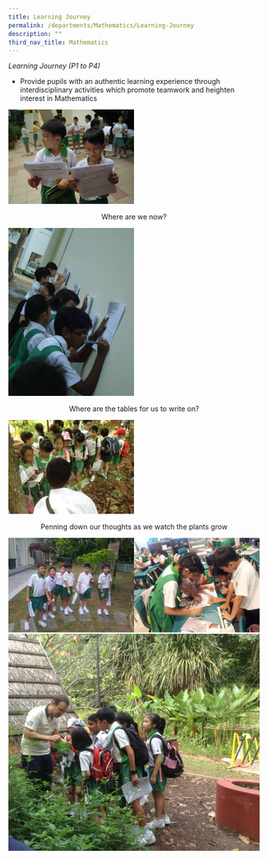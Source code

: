 ```yaml
---
title: Learning Journey
permalink: /departments/Mathematics/Learning-Journey
description: ""
third_nav_title: Mathematics
---
```

_Learning Journey (P1 to P4)_

*   Provide pupils with an authentic learning experience through interdisciplinary activities which promote teamwork and heighten interest in Mathematics

<img src="/images/DSCN1346.jpg" 
     style="width:50%">
		 
<center>Where are we now?</center>

<img src="/images/dsc03291.jpg" 
     style="width:50%">
		 
<center>Where are the tables for us to write on?</center>
		 
<img src="/images/photo(lost%20in%20maze).jpg" 
     style="width:50%">
	
<center>Penning down our thoughts as we watch the plants grow</center>

<img src="/images/20130724_113626.jpg" 
     style="width:50%;float:left"><img src="/images/20120807_115014.jpg" 
     style="width:50%">
		 ![](/images/photo%20with%20guide.jpeg)
		 
